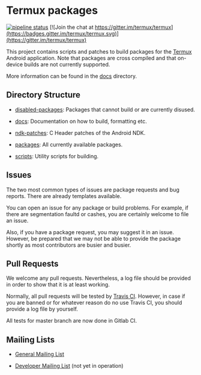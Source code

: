 # Termux packages

[![pipeline status](https://gitlab.com/termux-mirror/termux-packages/badges/master/pipeline.svg)](https://gitlab.com/termux-mirror/termux-packages/commits/master)
[![Join the chat at https://gitter.im/termux/termux](https://badges.gitter.im/termux/termux.svg)](https://gitter.im/termux/termux)

This project contains scripts and patches to build packages for the [Termux](https://termux.com/) Android application. Note that packages are cross compiled and that on-device builds are not currently supported.

More information can be found in the [docs](docs/) directory.

## Directory Structure

- [disabled-packages](disabled-packages/): Packages that cannot build or are currently disused.

- [docs](docs/): Documentation on how to build, formatting etc.

- [ndk-patches](ndk-patches/): C Header patches of the Android NDK.

- [packages](packages/): All currently available packages.

- [scripts](scripts/): Utility scripts for building.

## Issues

The two most common types of issues are package requests and bug reports. There are already templates available.

You can open an issue for any package or build problems. For example, if there are segmentation faultd or cashes, you are certainly welcome to file an issue.

Also, if you have a package request, you may suggest it in an issue. However, be prepared that we may not be able to provide the package shortly as most contributors are busier and busier.

## Pull Requests

We welcome any pull requests. Nevertheless, a log file should be provided in order to show that it is at least working.

Normally, all pull requests will be tested by [Travis CI](https://travis-ci.org/termux/termux-packages). However, in case if you are banned or for whatever reason do no use Travis CI, you should provide a log file by yourself.

All tests for master branch are now done in Gitlab CI.

## Mailing Lists

- [General Mailing List](https://groups.io/g/termux)

- [Developer Mailing List](https://groups.io/g/termux-dev) (not yet in operation)
